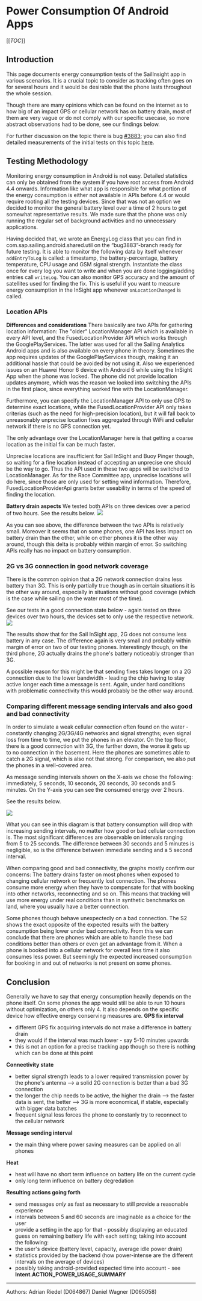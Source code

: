 # Power Consumption Of Android Apps

[[_TOC_]]

## Introduction
This page documents energy consumption tests of the SailInsight app in various scenarios. It is a crucial topic to consider as tracking often goes on for several hours and it would be desirable that the phone lasts throughout the whole session.

Though there are many opinions which can be found on the internet as to how big of an impact GPS or cellular network has on battery drain, most of them are very vague or do not comply with our specific usecase, so more abstract observations had to be done, see our findings below.

For further discussion on the topic there is bug [#3883]( https://bugzilla.sapsailing.com/bugzilla/show_bug.cgi?id=3883); you can also find detailed measurements of the initial tests on this topic [here](http://media.sapsailing.com/SmartphoneLogs/energyTracking.zip).

## Testing Methodology

Monitoring energy consumption in Android is not easy. Detailed statistics can only be obtained from the system if you have root access from Android 4.4 onwards. Information like what app is responsible for what portion of the energy consumption is either not available in APIs before 4.4 or would require rooting all the testing devices. Since that was not an option we decided to monitor the general battery level over a time of 2 hours to get somewhat representative results. We made sure that the phone was only running the regular set of background activities and no unnecessary applications.

Having decided that, we wrote an EnergyLog class that you can find in com.sap.sailing.android.shared.util on the “bug3883”-branch ready for future testing. It is able to monitor the following data by itself whenever `addEntryToLog` is called: a timestamp, the battery-percentage, battery temperature, CPU usage and GSM signal strength. Instantiate the class once for every log you want to write and when you are done logging/adding entries call `writeLog`. You can also monitor GPS accuracy and the amount of satellites used for finding the fix. This is useful if you want to measure energy consumption in the InSight app whenever `onLocationChanged` is called.

### Location APIs

<b>Differences and considerations</b>
There basically are two APIs for gathering location information: The "older" LocationManager API which is available in every API level, and the FusedLocationProvider API which works through the GooglePlayServices. The latter was used for all the Sailing Analytics Android apps and is also available on every phone in theory. Sometimes the app requires updates of the GooglePlayServices though, making it an additional hassle that could be avoided by not using it. Also we experienced issues on an Huawei Honor 6 device with Android 6 while using the InSight App when the phone was locked. The phone did not provide location updates anymore, which was the reason we looked into switching the APIs in the first place, since everything worked fine with the LocationManager.

Furthermore, you can specify the LocationManager API to only use GPS to determine exact locations, while the FusedLocationProvider API only takes criterias (such as the need for high-precision location), but it will fall back to unreasonably unprecise location fixes aggregated through WiFi and cellular network if there is no GPS connection yet.

The only advantage over the LocationManager here is that getting a coarse location as the initial fix can be much faster.

Unprecise locations are insufficient for Sail InSight and Buoy Pinger though, so waiting for a fine location instead of accepting an unprecise one should be the way to go. Thus the API used in these two apps will be switched to LocationManager.
As for the Race Committee app, unprecise locations will do here, since those are only used for setting wind information. Therefore, FusedLocationProviderApi grants better useability in terms of the speed of finding the location.

<b>Battery drain aspects</b>
We tested both APIs on three devices over a period of two hours. See the results below.
<a href="/wiki/info/mobile/energy-consumption/ComparisonAPIs.png"><img src="/wiki/info/mobile/energy-consumption/ComparisonAPIs.png"/></a>

As you can see above, the difference between the two APIs is relatively small. Moreover it seems that on some phones, one API has less impact on battery drain than the other, while on other phones it is the other way around, though this delta is probably within margin of error. So switching APIs really has no impact on battery consumption.

### 2G vs 3G connection in good network coverage

There is the common opinion that a 2G network connection drains less battery than 3G. This is only partially true though as in certain situations it is the other way around, especially in situations without good coverage (which is the case while sailing on the water most of the time).

See our tests in a good connection state below - again tested on three devices over two hours, the devices set to only use the respective network.
<a href="/wiki/info/mobile/energy-consumption/Comparison3G2G.png"><img src="/wiki/info/mobile/energy-consumption/Comparison3G2G.png"/></a>

The results show that for the Sail InSight app, 2G does not consume less battery in any case. The difference again is very small and probably within margin of error on two of our testing phones. Interestingly though, on the third phone, 2G actually drains the phone's battery noticeably stronger than 3G.

A possible reason for this might be that sending fixes takes longer on a 2G connection due to the lower bandwidth - leading the chip having to stay active longer each time a message is sent. Again, under hard conditions with problematic connectivity this would probably be the other way around.

### Comparing different message sending intervals and also good and bad connectivity
In order to simulate a weak cellular connection often found on the water - constantly changing 2G/3G/4G networks and signal strengths; even signal loss from time to time, we put the phones in an elevator. On the top floor, there is a good connection with 3G, the further down, the worse it gets up to no connection in the basement. Here the phones are sometimes able to catch a 2G signal, which is also not that strong.
For comparison, we also put the phones in a well-covered area.

As message sending intervals shown on the X-axis we chose the following:
immediately, 5 seconds, 10 seconds, 20 seconds, 30 seconds and 5 minutes.
On the Y-axis you can see the consumed energy over 2 hours.

See the results below.

<a href="/wiki/info/mobile/energy-consumption/ComparisonConnectivity.png"><img src="/wiki/info/mobile/energy-consumption/ComparisonConnectivity.png"/></a>

What you can see in this diagram is that battery consumption will drop with increasing sending intervals, no matter how good or bad cellular connection is. The most significant differences are observable on intervals ranging from 5 to 25 seconds. The difference between 30 seconds and 5 minutes is negligible, so is the difference between immediate sending and a 5 second interval.

When comparing good and bad connectivity, the graphs mostly confirm our concerns: The battery drains faster on most phones when exposed to changing cellular network or frequently lost connection. The phones consume more energy when they have to compensate for that with booking into other networks, reconnecting and so on. This means that tracking will use more energy under real conditions than in synthetic benchmarks on land, where you usually have a better connection.

Some phones though behave unexpectedly on a bad connection. The S2 shows the exact opposite of the expected results with the battery consumption being lower under bad connectivity. From this we can conclude that there are phones which are able to handle these bad conditions better than others or even get an advantage from it. When a phone is booked into a cellular network for overall less time it also consumes less power. But seemingly the expected increased consumption for booking in and out of networks is not present on some phones. 

## Conclusion

Generally we have to say that energy consumption heavily depends on the phone itself. On some phones the app would still be able to run 10 hours without optimization, on others only 4. It also depends on the specific device how effective energy conserving measures are.
<b>GPS fix interval</b>
* different GPS fix acquiring intervals do not make a difference in battery drain
* they would if the interval was much lower - say 5-10 minutes upwards
* this is not an option for a precise tracking app though so there is nothing which can be done at this point

<b>Connectivity state</b>
* better signal strength leads to a lower required transmission power by the phone's antenna
   --> a solid 2G connection is better than a bad 3G connection
* the longer the chip needs to be active, the higher the drain
   --> the faster data is sent, the better
   --> 3G is more economical, if stable, especially with bigger data batches
* frequent signal loss forces the phone to constanly try to reconnect to the cellular network

<b>Message sending interval</b>
* the main thing where power saving measures can be applied on all phones

<b>Heat</b>
* heat will have no short term influence on battery life on the current cycle
* only long term influence on battery degredation


<b>Resulting actions going forth</b>
* send messages _only_ as fast as necessary to still provide a reasonable experience
* intervals between 5 and 60 seconds are imaginable as a choice for the user
* provide a setting in the app for that - possibly displaying an educated guess on remaining battery life with each setting; taking into account the following:
* the user's device (battery level, capacity, average idle power drain)
* statistics provided by the backend (how power-intense are the different intervals on the average of devices)
* possibly taking android-provided expected time into account - see <b>Intent.ACTION_POWER_USAGE_SUMMARY</b>

---

Authors:
Adrian Riedel (D064867)
Daniel Wagner (D065058)